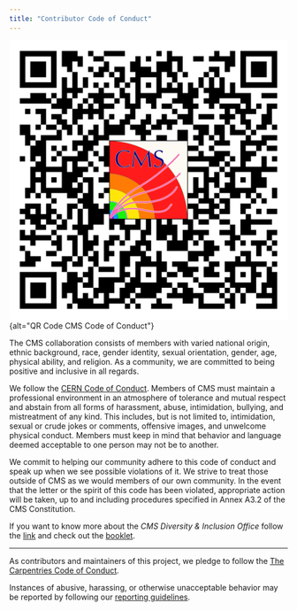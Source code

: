 ```yaml
---
title: "Contributor Code of Conduct"
---
```


![QR Code CMS Code of Conduct](episodes/fig/QRCode_CodeOfConduct.png){alt="QR Code CMS Code of Conduct"}

The CMS collaboration consists of members with varied national origin, ethnic background, race, gender identity, sexual orientation, gender, age, physical ability, and religion. As a community, we are committed to being positive and inclusive in all regards.

We follow the [CERN Code of Conduct](https://hr-dep.web.cern.ch/content/code-of-conduct). Members of CMS must maintain a professional environment in an atmosphere of tolerance and mutual respect and abstain from all forms of harassment, abuse, intimidation, bullying, and mistreatment of any kind. This includes, but is not limited to, intimidation, sexual or crude jokes or comments, offensive images, and unwelcome physical conduct. Members must keep in mind that behavior and language deemed acceptable to one person may not be to another.

We commit to helping our community adhere to this code of conduct and speak up when we see possible violations of it. We strive to treat those outside of CMS as we would members of our own community. In the event that the letter or the spirit of this code has been violated, appropriate action will be taken, up to and including procedures specified in Annex A3.2 of the CMS Constitution.

If you want to know more about the *CMS Diversity & Inclusion Office* follow the [link](https://twiki.cern.ch/twiki/bin/view/CMSPublic/CMSDiversityOffice) and check out the [booklet](https://heyzine.com/flip-book/00f6546b1c.html).

---

As contributors and maintainers of this project,
we pledge to follow the [The Carpentries Code of Conduct][coc].

Instances of abusive, harassing, or otherwise unacceptable behavior
may be reported by following our [reporting guidelines][coc-reporting].


[coc-reporting]: https://docs.carpentries.org/topic_folders/policies/incident-reporting.html
[coc]: https://docs.carpentries.org/topic_folders/policies/code-of-conduct.html
